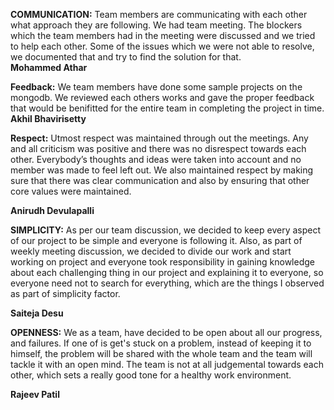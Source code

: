 **COMMUNICATION:** Team members are communicating with each other what approach they are following.
                We had team meeting. The blockers which the team members had in the meeting were discussed and we 
               tried to help each other. Some of the issues which we were not able to resolve, we documented that and try to find the 
               solution for that.               
**Mohammed Athar**
               
               
**Feedback:** We team members have done some sample projects on the mongodb. We reviewed each others works and gave the proper feedback that would be benifitted for the entire team in completing the project in time.
**Akhil Bhavirisetty**
               
  **Respect:** Utmost respect was maintained through out the meetings. Any and all criticism was positive and there was no disrespect towards each other. Everybody’s thoughts and ideas were taken into account and no member was made to feel left out. We also maintained respect by making sure that there was clear communication and also by ensuring that other core values were maintained.
  
  **Anirudh Devulapalli**

**SIMPLICITY:** As per our team discussion, we decided to keep every aspect of our project to be simple and everyone is following it. Also, as part of weekly meeting discussion, we decided to divide our work and start working on project and everyone took responsibility in gaining knowledge about each challenging thing in our project and explaining it to everyone, so everyone need not to search for everything, which are the things I observed as part of simplicity factor.  

**Saiteja Desu**

**OPENNESS:** We as a team, have decided to be open about all our progress, and failures. If one of is get's stuck on a problem, instead of keeping it to himself, the problem will be shared with the whole team and the team will tackle it with an open mind. The team is not at all judgemental towards each other, which sets a really good tone for a healthy work environment. 

**Rajeev Patil**

